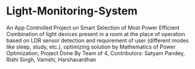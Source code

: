 # Light-Monitoring-System
An App Controlled Project on Smart Selection of Most Power Efficient Combination of light devices present in a room at the place of operation based on LDR sensor detection and requirement of user (different modes like sleep, study, etc.), optimizing solution by Mathematics of Power Optimization, Project Done By Team of 4, Contributors: Satyam Pandey, Rishi Singh, Vamshi, Harshavardhan
